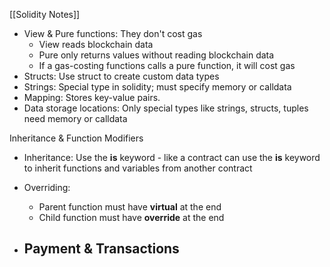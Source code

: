 
[[Solidity Notes]]

- View & Pure functions: They don't cost gas 
     - View reads blockchain data
     - Pure only returns values without reading blockchain data 
     - If a gas-costing functions calls a pure function, it will cost gas
 - Structs: Use struct to create custom data types 
 - Strings: Special type in solidity; must specify memory or calldata 
 - Mapping: Stores key-value pairs.
 - Data storage locations: Only special types like strings, structs, tuples need memory or calldata 

Inheritance & Function Modifiers 

- Inheritance: Use the **is** keyword - like a contract can use the **is** keyword to inherit functions and variables from another contract 
- Overriding: 
     - Parent function must have **virtual** at the end 
     - Child function must have **override** at the end 

- Payment & Transactions 
    - 

